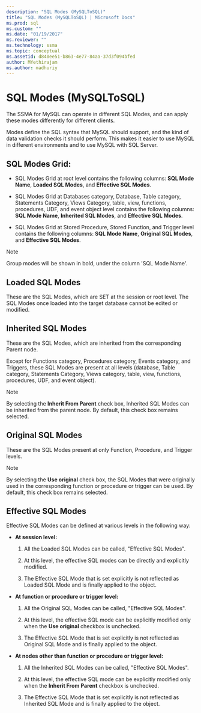 ```yaml
---
description: "SQL Modes (MySQLToSQL)"
title: "SQL Modes (MySQLToSQL) | Microsoft Docs"
ms.prod: sql
ms.custom: ""
ms.date: "01/19/2017"
ms.reviewer: ""
ms.technology: ssma
ms.topic: conceptual
ms.assetid: d840ee51-b863-4e77-84aa-37d3f094bfed
author: MYethirajam 
ms.author: madhuriy 
---
```

# SQL Modes (MySQLToSQL)
The SSMA for MySQL can operate in different SQL Modes, and can apply these modes differently for different clients.  
  
Modes define the SQL syntax that MySQL should support, and the kind of data validation checks it should perform. This makes it easier to use MySQL in different environments and to use MySQL with SQL Server.  
  
## SQL Modes Grid:  
  
-   SQL Modes Grid at root level contains the following columns: **SQL Mode Name**, **Loaded SQL Modes**, and **Effective SQL Modes**.  
  
-   SQL Modes Grid at Databases category, Database, Table category, Statements Category, Views Category, table, view, functions, procedures, UDF, and event object level contains the following columns: **SQL Mode Name**, **Inherited SQL Modes**, and **Effective SQL Modes**.  
  
-   SQL Modes Grid at Stored Procedure, Stored Function, and Trigger level contains the following columns: **SQL Mode Name**,  **Original SQL Modes**, and **Effective SQL Modes**.  
  
> [!NOTE]  
> Group modes will be shown in bold, under the column 'SQL Mode Name'.  
  
## Loaded SQL Modes  
These are the SQL Modes, which are SET at the session or root level. The SQL Modes once loaded into the target database cannot be edited or modified.  
  
## Inherited SQL Modes  
These are the SQL Modes, which are inherited from the corresponding Parent node.  
  
Except for Functions category, Procedures category, Events category, and Triggers, these SQL Modes are present at all levels (database, Table category, Statements Category, Views category, table, view, functions, procedures, UDF, and event object).  
  
> [!NOTE]  
> By selecting the **Inherit From Parent** check box, Inherited SQL Modes can be inherited from the parent node. By default, this check box remains selected.  
  
## Original SQL Modes  
These are the SQL Modes present at only Function, Procedure, and Trigger levels.  
  
> [!NOTE]  
> By selecting the **Use original** check box, the SQL Modes that were originally used in the corresponding function or procedure or trigger can be used. By default, this check box remains selected.  
  
## Effective SQL Modes  
Effective SQL Modes can be defined at various levels in the following way:  
  
-   **At session level:**  
  
    1.  All the Loaded SQL Modes can be called, "Effective SQL Modes".  
  
    2.  At this level, the effective SQL modes can be directly and explicitly modified.  
  
    3.  The Effective SQL Mode that is set explicitly is not reflected as Loaded SQL Mode and is finally applied to the object.  
  
-   **At function or procedure or trigger level:**  
  
    1.  All the Original SQL Modes can be called, "Effective SQL Modes".  
  
    2.  At this level, the effective SQL mode can be explicitly modified only when the **Use original** checkbox is unchecked.  
  
    3.  The Effective SQL Mode that is set explicitly is not reflected as Original SQL Mode and is finally applied to the object.  
  
-   **At nodes other than function or procedure or trigger level:**  
  
    1.  All the Inherited SQL Modes can be called, "Effective SQL Modes".  
  
    2.  At this level, the effective SQL mode can be explicitly modified only when the **Inherit From Parent** checkbox is unchecked.  
  
    3.  The Effective SQL Mode that is set explicitly is not reflected as Inherited SQL Mode and is finally applied to the object.  
  
